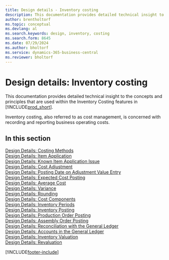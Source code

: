 ```yaml
---
title: Design details - Inventory costing
description: This documentation provides detailed technical insight to the concepts and principles that are used within the Inventory Costing features in Business Central.
author: brentholtorf
ms.topic: conceptual
ms.devlang: al
ms.search.keywords: design, inventory, costing
ms.search.form: 8645
ms.date: 07/29/2024
ms.author: bholtorf
ms.service: dynamics-365-business-central
ms.reviewer: bholtorf
---
```


# Design details: Inventory costing

This documentation provides detailed technical insight to the concepts and principles that are used within the Inventory Costing features in [!INCLUDE[prod_short](includes/prod_short.md)].  

Inventory costing, also referred to as cost management, is concerned with recording and reporting business operating costs.  

## In this section

[Design Details: Costing Methods](design-details-costing-methods.md)  
[Design Details: Item Application](design-details-item-application.md)  
[Design Details: Known Item Application Issue](design-details-inventory-zero-level-open-item-ledger-entries.md)  
[Design Details: Cost Adjustment](design-details-cost-adjustment.md)  
[Design Details: Posting Date on Adjustment Value Entry](design-details-inventory-adjustment-value-entry-posting-date.md)  
[Design Details: Expected Cost Posting](design-details-expected-cost-posting.md)  
[Design Details: Average Cost](design-details-average-cost.md)  
[Design Details: Variance](design-details-variance.md)  
[Design Details: Rounding](design-details-rounding.md)  
[Design Details: Cost Components](design-details-cost-components.md)  
[Design Details: Inventory Periods](design-details-inventory-periods.md)  
[Design Details: Inventory Posting](design-details-inventory-posting.md)  
[Design Details: Production Order Posting](design-details-production-order-posting.md)  
[Design Details: Assembly Order Posting](design-details-assembly-order-posting.md)  
[Design Details: Reconciliation with the General Ledger](design-details-reconciliation-with-the-general-ledger.md)  
[Design Details: Accounts in the General Ledger](design-details-accounts-in-the-general-ledger.md)  
[Design Details: Inventory Valuation](design-details-inventory-valuation.md)  
[Design Details: Revaluation](design-details-revaluation.md)


[!INCLUDE[footer-include](includes/footer-banner.md)]